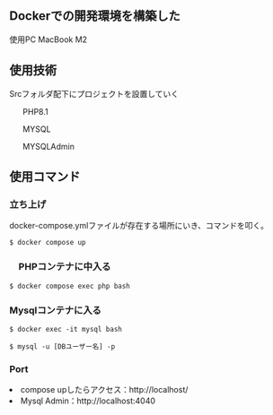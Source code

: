 ## Dockerでの開発環境を構築した
<p>使用PC MacBook M2</p>

## 使用技術
<p>Srcフォルダ配下にプロジェクトを設置していく</p>

<ul>PHP8.1</ul>
<ul>MYSQL</ul>
<ul>MYSQLAdmin</ul>

## 使用コマンド

### 立ち上げ

docker-compose.ymlファイルが存在する場所にいき、コマンドを叩く。

```
$ docker compose up
```

### 　PHPコンテナに中入る

```
$ docker compose exec php bash
```

### Mysqlコンテナに入る

```
$ docker exec -it mysql bash
```

```
$ mysql -u [DBユーザー名] -p
```

### Port
<li>compose upしたらアクセス：http://localhost/</li>
<li>Mysql Admin：http://localhost:4040</li>
